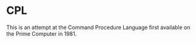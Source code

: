 # CPL
This is an attempt at the Command Procedure Language first available on the Prime Computer in 1981.
